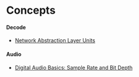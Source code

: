 # Concepts

#### Decode
 - [Network Abstraction Layer Units](https://www.hevcbook.de/network-abstraction-layer/)
 
#### Audio
- [Digital Audio Basics: Sample Rate and Bit Depth](https://www.izotope.com/en/learn/digital-audio-basics-sample-rate-and-bit-depth.html)